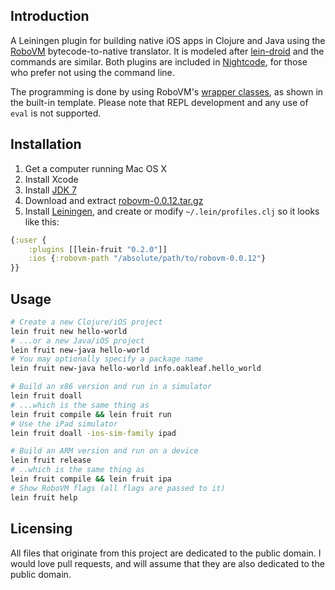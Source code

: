 ## Introduction

A Leiningen plugin for building native iOS apps in Clojure and Java using the [RoboVM](http://www.robovm.org) bytecode-to-native translator. It is modeled after [lein-droid](https://github.com/clojure-android/lein-droid) and the commands are similar. Both plugins are included in [Nightcode](http://nightcode.info/), for those who prefer not using the command line.

The programming is done by using RoboVM's [wrapper classes](https://github.com/robovm/robovm/tree/master/cocoatouch/src/main/java/org/robovm/apple), as shown in the built-in template. Please note that REPL development and any use of `eval` is not supported.

## Installation

1. Get a computer running Mac OS X
2. Install Xcode
3. Install [JDK 7](http://www.oracle.com/technetwork/java/javase/downloads/jdk7-downloads-1880260.html)
4. Download and extract [robovm-0.0.12.tar.gz](http://download.robovm.org/robovm-0.0.12.tar.gz)
5. Install [Leiningen](https://github.com/technomancy/leiningen), and create or modify `~/.lein/profiles.clj` so it looks like this:

```clojure
{:user {
    :plugins [[lein-fruit "0.2.0"]]
    :ios {:robovm-path "/absolute/path/to/robovm-0.0.12"}
}}
```

## Usage

```bash
# Create a new Clojure/iOS project
lein fruit new hello-world
# ...or a new Java/iOS project
lein fruit new-java hello-world
# You may optionally specify a package name
lein fruit new-java hello-world info.oakleaf.hello_world

# Build an x86 version and run in a simulator
lein fruit doall
# ...which is the same thing as
lein fruit compile && lein fruit run
# Use the iPad simulator
lein fruit doall -ios-sim-family ipad

# Build an ARM version and run on a device
lein fruit release
# ..which is the same thing as
lein fruit compile && lein fruit ipa
# Show RoboVM flags (all flags are passed to it)
lein fruit help
```

## Licensing

All files that originate from this project are dedicated to the public domain. I would love pull requests, and will assume that they are also dedicated to the public domain.
